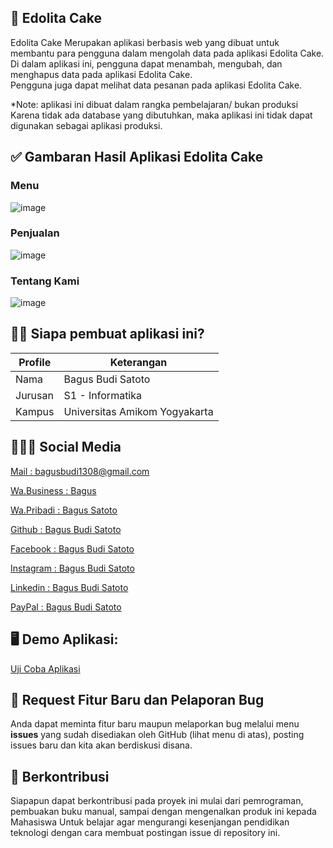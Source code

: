 ## 🎂 Edolita Cake

Edolita Cake Merupakan aplikasi berbasis web yang dibuat untuk membantu para pengguna dalam mengolah data pada aplikasi Edolita Cake. <br>Di dalam aplikasi ini, pengguna dapat menambah, mengubah, dan menghapus data pada aplikasi Edolita Cake. <br>Pengguna juga dapat melihat data pesanan pada aplikasi Edolita Cake.

*Note: aplikasi ini dibuat dalam rangka pembelajaran/ bukan produksi <br> Karena tidak ada database yang dibutuhkan, maka aplikasi ini tidak dapat digunakan sebagai aplikasi produksi.

## ✅ Gambaran Hasil Aplikasi Edolita Cake

### Menu
![image](https://github.com/bagussatoto/Endolita-Cake/blob/main/assets/images/menu.jpg)

### Penjualan
![image](https://github.com/bagussatoto/Endolita-Cake/blob/main/assets/images/penjualan.jpg)

### Tentang Kami
![image](https://github.com/bagussatoto/Endolita-Cake/blob/main/assets/images/tentang%20kami.jpg)



## 👦🏽 Siapa pembuat aplikasi ini?

| Profile        |  Keterangan                      |
|----------------|----------------------------------|
| Nama           | Bagus Budi Satoto                |
| Jurusan        | S1 - Informatika                 |
| Kampus         | Universitas Amikom Yogyakarta    |

## 🧑🏽‍💻 Social Media 
<div>
      <p><i class="fas fa-envelope-open-text"></i><a href="mailto:" target="_blank"> Mail : bagusbudi1308@gmail.com</a></p>   
      <p><i class="fab fa-whatsapp"></i> <a href="https://wa.me/082136094607"> Wa.Business : Bagus
      <p><i class="fab fa-whatsapp"></i> <a href="https://wa.me/08988325547"> Wa.Pribadi : Bagus Satoto
      <p><i class="fab fa-github"></i> <a href="https://github.com/bagussatoto"> Github : Bagus Budi Satoto</a></p>  
      <p><i class="fab fa-facebook"></i> <a href="https://www.facebook.com/bagussatoto1"> Facebook : Bagus Budi Satoto</a></p>
      <p><i class="fab fa-instagram"></i> <a href="https://www.instagram.com/bagus_satoto1"> Instagram : Bagus Budi Satoto</a></p>    
      <p><i class="fab fa-linkedin"></i> <a href="https://www.linkedin.com/in/bagussatoto/"> Linkedin : Bagus Budi Satoto</a></p>
      <p><i class="fab fab-paypal"></i> <a href="https://www.PayPal.Me/bagussatoto1"> PayPal : Bagus Budi Satoto </a></p>
      
</div>

## 🖥️ Demo Aplikasi: 
[Uji Coba Aplikasi](https://bagussatoto.github.io/Endolita-Cake/)



## 📌 Request Fitur Baru dan Pelaporan Bug

Anda dapat meminta fitur baru maupun melaporkan bug melalui menu **issues** yang sudah disediakan oleh GitHub (lihat menu di atas), posting issues baru dan kita akan berdiskusi disana.

## 🛒 Berkontribusi

Siapapun dapat berkontribusi pada proyek ini mulai dari pemrograman, pembuakan buku manual, sampai dengan mengenalkan produk ini kepada Mahasiswa 
Untuk belajar agar mengurangi kesenjangan pendidikan teknologi dengan cara membuat postingan issue di repository ini.



